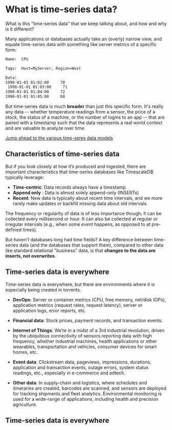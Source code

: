# What is time-series data?

What is this "time-series data" that we keep talking about, and how and why is it different?

Many applications or databases actually take an (overly) narrow view, and equate time-series data with something like server metrics of a specific form:

```bash
Name:  CPU

Tags:  Host=MyServer, Region=West

Data:
1990-01-01 01:02:00     70
 1990-01-01 01:03:00     71
1990-01-01 01:04:00     72
1990-01-01 01:05:00     68
```

But time-series data is much **broader** than just this specific form.  It's
really any data -- whether temperature readings from a sensor,
the price of a stock, the status of a machine, or the number of logins
to an app -- that are paired with a timestamp such that the data
represents a real world context and are valuable to analyze over time.

[Jump ahead to the various time-seres data models](/introduction/data-model)

## Characteristics of time-series data

But if you look closely at how it’s produced and ingested, there are important characteristics that time-series databases like TimescaleDB typically leverage:

- **Time-centric**: Data records always have a timestamp
- **Append only** : Data is almost solely append-only (INSERTs)
- **Recent**: New data is typically about recent time intervals, and we
more rarely make updates or backfill missing data about old intervals.

The frequency or regularity of data is of less importance though; it can be
collected every millisecond or hour.  It can also be collected at regular or
irregular intervals (e.g., when some *event* happens, as opposed to at
pre-defined times).

But haven't databases long had time fields?  A key difference between
time-series data (and the databases that support them), compared to other
data like standard relational "business" data, is that **changes to the
data are inserts, not overwrites**.

## Time-series data is everywhere

Time-series data is everywhere, but there are environments where it is especially being created in torrents.

- **DevOps**: Server or container metrics (CPU, free memory, net/disk IOPs), application metrics (request rates, request latency), server or application logs, error reports, etc.

- **Financial data**: Stock prices, payment records, and transaction events.

- **Internet of Things**: We’re in a midst of a 3rd industrial revolution,
driven by the ubiquitous connectivity of sensors reporting data with high
frequency, whether industrial machines, health applications or other wearables,
transportation and vehicles, consumer devices for smart homes, etc.

- **Event data**: Clickstream data, pageviews, impressions, durations, application and transaction events, outage errors, system status readings, etc., especially in e-commerce and adtech.

- **Other data**: In supply-chain and logistics, where schedules and
itineraries are created, barcodes are scanned, and sensors are deployed for
tracking shipments and fleet analytics.  Environmental monitoring is used for a
wide-range of applications, including health and precision agriculture.

## Time-series data is everywhere
